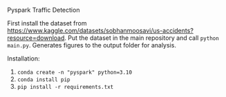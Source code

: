 Pyspark Traffic Detection

First install the dataset from https://www.kaggle.com/datasets/sobhanmoosavi/us-accidents?resource=download. Put the dataset in the main repository and call `python main.py`. Generates figures to the output folder for analysis.

Installation:

1. `conda create -n "pyspark" python=3.10`
2. `conda install pip`
2. `pip install -r requirements.txt`